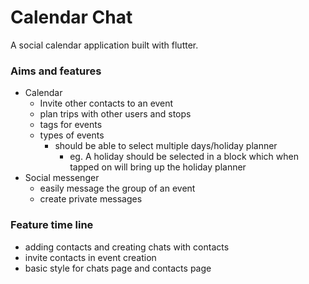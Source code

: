 # Calendar Chat
A social calendar application built with flutter.

### Aims and features
- Calendar
  - Invite other contacts to an event
  - plan trips with other users and stops
  - tags for events
  - types of events
    - should be able to select multiple days/holiday planner
      - eg. A holiday should be selected in a block which when tapped on will bring up the holiday planner
- Social messenger
  - easily message the group of an event
  - create private messages 

### Feature time line
  - adding contacts and creating chats with contacts
  - invite contacts in event creation
  - basic style for chats page and contacts page
